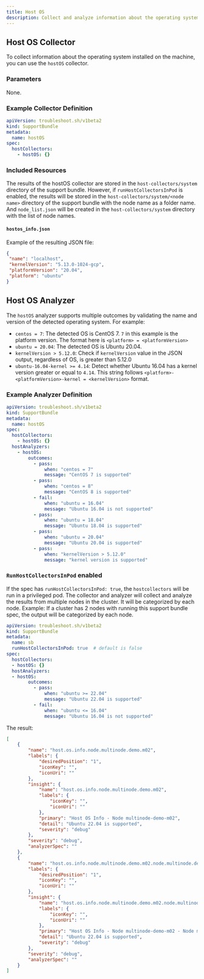 ```yaml
---
title: Host OS
description: Collect and analyze information about the operating system (OS) installed on the machine.
---
```


## Host OS Collector

To collect information about the operating system installed on the machine, you can use the `hostOS` collector.

### Parameters

None.

### Example Collector Definition

```yaml
apiVersion: troubleshoot.sh/v1beta2
kind: SupportBundle
metadata:
  name: hostOS
spec:
  hostCollectors:
    - hostOS: {}
```

### Included Resources

The results of the hostOS collector are stored in the `host-collectors/system` directory of the support bundle. 
However, if `runHostCollectorsInPod` is enabled, the results will be stored in the `host-collectors/system/<node name>` directory of the support bundle with the node name as a folder name. And `node_list.json` will be created in the `host-collectors/system` directory with the list of node names.

#### `hostos_info.json`

Example of the resulting JSON file:

```json
{
 "name": "localhost",
 "kernelVersion": "5.13.0-1024-gcp",
 "platformVersion": "20.04",
 "platform": "ubuntu"
}
```

## Host OS Analyzer

The `hostOS` analyzer supports multiple outcomes by validating the name and version of the detected operating system. For example:

- `centos = 7`: The detected OS is CentOS 7. `7` in this example is the platform version. The format here is `<platform> = <platformVersion>`
- `ubuntu = 20.04`: The detected OS is Ubuntu 20.04.
- `kernelVersion > 5.12.0`: Check if `kernelVersion` value in the JSON output, regardless of OS, is greater than 5.12.0
- `ubuntu-16.04-kernel >= 4.14`: Detect whether Ubuntu 16.04 has a kernel version greater or equal to `4.14`. This string follows `<platform>-<platformVersion>-kernel = <kernelVersion>` format.

### Example Analyzer Definition

```yaml
apiVersion: troubleshoot.sh/v1beta2
kind: SupportBundle
metadata:
  name: hostOS
spec:
  hostCollectors:
    - hostOS: {}
  hostAnalyzers:
    - hostOS:
        outcomes:
          - pass:
              when: "centos = 7"
              message: "CentOS 7 is supported"
          - pass:
              when: "centos = 8"
              message: "CentOS 8 is supported"
          - fail:
              when: "ubuntu = 16.04"
              message: "Ubuntu 16.04 is not supported"
          - pass:
              when: "ubuntu = 18.04"
              message: "Ubuntu 18.04 is supported"
          - pass:
              when: "ubuntu = 20.04"
              message: "Ubuntu 20.04 is supported"
          - pass:
              when: "kernelVersion > 5.12.0"
              message: "kernel version is supported"
```

### `RunHostCollectorsInPod` enabled
If the spec has `runHostCollectorsInPod: true`, the `hostcollectors` will be run in a privileged pod. The collector and analyzer will collect and analyze the results from multiple nodes in the cluster. It will be categorized by each node.
Example:
If a cluster has 2 nodes with running this support bundle spec, the output will be categorized by each node.
```yaml
apiVersion: troubleshoot.sh/v1beta2
kind: SupportBundle
metadata:
  name: sb
  runHostCollectorsInPod: true  # default is false 
spec:
  hostCollectors:
  - hostOS: {}
  hostAnalyzers:
  - hostOS:
        outcomes:
          - pass:
              when: "ubuntu >= 22.04"
              message: "Ubuntu 22.04 is supported"
          - fail:
              when: "ubuntu <= 16.04"
              message: "Ubuntu 16.04 is not supported"
```

The result:
```json
[
    {
        "name": "host.os.info.node.multinode.demo.m02",
        "labels": {
            "desiredPosition": "1",
            "iconKey": "",
            "iconUri": ""
        },
        "insight": {
            "name": "host.os.info.node.multinode.demo.m02",
            "labels": {
                "iconKey": "",
                "iconUri": ""
            },
            "primary": "Host OS Info - Node multinode-demo-m02",
            "detail": "Ubuntu 22.04 is supported",
            "severity": "debug"
        },
        "severity": "debug",
        "analyzerSpec": ""
    },
    {
        "name": "host.os.info.node.multinode.demo.m02.node.multinode.demo",
        "labels": {
            "desiredPosition": "1",
            "iconKey": "",
            "iconUri": ""
        },
        "insight": {
            "name": "host.os.info.node.multinode.demo.m02.node.multinode.demo",
            "labels": {
                "iconKey": "",
                "iconUri": ""
            },
            "primary": "Host OS Info - Node multinode-demo-m02 - Node multinode-demo",
            "detail": "Ubuntu 22.04 is supported",
            "severity": "debug"
        },
        "severity": "debug",
        "analyzerSpec": ""
    }
]
```
